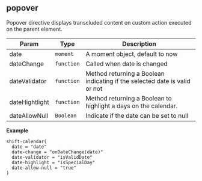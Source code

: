 <a name="shift.components.module_popover"></a>
## popover
Popover directive displays transcluded content on custom action
executed on the parent element.


| Param | Type | Description |
| --- | --- | --- |
| date | <code>moment</code> | A moment object, default to now |
| dateChange | <code>function</code> | Called when date is changed |
| dateValidator | <code>function</code> | Method returning a Boolean indicating if the selected date is valid or not |
| dateHightlight | <code>function</code> | Method returning a Boolean to highlight a days on the calendar. |
| dateAllowNull | <code>Boolean</code> | Indicate if the date can be set to null |

**Example**  
```jade
shift-calendar(
  date = "date"
  date-change = "onDateChange(date)"
  date-validator = "isValidDate"
  date-highlight = "isSpecialDay"
  date-allow-null = "true"
)
```
